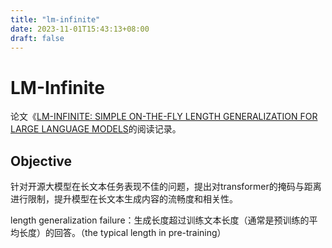 ```yaml
---
title: "lm-infinite"
date: 2023-11-01T15:43:13+08:00
draft: false
---
```


# LM-Infinite

论文《[LM-INFINITE: SIMPLE ON-THE-FLY LENGTH GENERALIZATION FOR LARGE LANGUAGE MODELS](https://arxiv.org/abs/2308.16137)的阅读记录。

## Objective

针对开源大模型在长文本任务表现不佳的问题，提出对transformer的掩码与距离进行限制，提升模型在长文本生成内容的流畅度和相关性。

length generalization failure：生成长度超过训练文本长度（通常是预训练的平均长度）的回答。（the typical length in pre-training）
